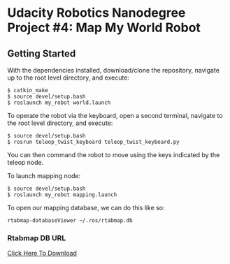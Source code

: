 # Udacity Robotics Nanodegree Project #4: Map My World Robot


## Getting Started

With the dependencies installed, download/clone the repository, navigate up to the root level directory, and execute:
```
$ catkin_make
$ source devel/setup.bash
$ roslaunch my_robot world.launch
```

To operate the robot via the keyboard, open a second terminal, navigate to the root level directory, and execute:
```
$ source devel/setup.bash
$ rosrun teleop_twist_keyboard teleop_twist_keyboard.py
```

You can then command the robot to move using the keys indicated by the teleop node.

To launch mapping node:
```
$ source devel/setup.bash
$ roslaunch my_robot mapping.launch
```
To open our mapping database, we can do this like so:
```
rtabmap-databaseViewer ~/.ros/rtabmap.db
```
### Rtabmap DB URL
[Click Here To Download](https://drive.google.com/file/d/1vjWhU6h8za7jaLJJIDYRco9DaJoPO78Q/view?usp=sharing)

